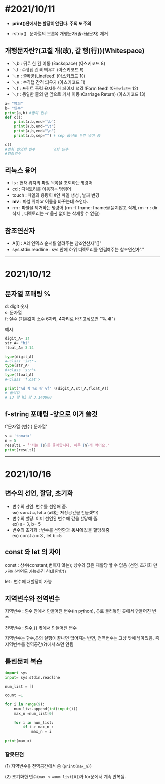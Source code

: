 #2021/10/11
====

- <b>print()안에서는 할당이 안된다. 주의 또 주의</b>

- rstrip() : 문자열의 오른쪽 개행문자(줄바꿈문자) 제거

개행문자란?(고칠 개(改), 갈 행(行))(Whitespace)
----
-  ＼b  : 뒤로 한 칸 이동 (Backspace) (아스키코드 8)
-  ＼t  : 수평탭 간격 띄우기 (아스키코드 9)
-  ＼n  : 줄바꿈(Linefeed) (아스키코드 10)
-  ＼v  : 수직탭 간격 띄우기 (아스키코드 11)
-  ＼f  : 프린트 출력 용지를 한 페이지 넘김 (Form feed) (아스키코드 12)
-  ＼r  : 동일한 줄의 맨 앞으로 커서 이동 (Carriage Return) (아스키코드 13)

```python
a= "영희"
b= "민수"
print(a,b) #영희 민수
def c():
    print(a,b,end="\b")
    print(a,b,end="\t")
    print(a,b,end="\n")
    print(a,b,sep="") # sep 옵션도 한번 넣어 봄 

c() 
#영희 민영희 민수        영희 민수
#영희민수
```

리눅스 용어
---- 

- ls : 현재 위치의 파일 목록을 조회하는 명령어 
- cd : 디렉토리를 이동하는 명령어 
- touch : 파일의 용량이 0인 파일 생성 , 날짜 변경  
- <b>mv</b> : 파일 위치or 이름을 바꾸는데 쓰인다.
- rm : 파일을 제거하는 명령어 (rm -f fname: fname을 묻지않고 삭제, rm -r : dir삭제 , 디렉토리는 -r 옵션 없이는 삭제할 수 없음)


참조연산자
----

- A[i] : A의 인덱스 순서를 알려주는 참조연산자"[]" 
- sys.stdin.readline : sys 안에 하위 디렉토리를 연결해주는 참조연산자"."


-----
2021/10/12
====

문자열 포매팅 %
----
d: digit 숫자 <br>
s: 문자열 <br>
f: 실수 (기본값이 소수 6자리, 4자리로 바꾸고싶으면 "%.4f")<br>

예시
```python 
digit_A= 13
str_A= "hi"
float_A= 3.14

type(digit_A)
#<class 'int'>
type(str_A)
#<class 'str'>
type(float_A)
#<class 'float'>

print("%d 랑 %s 랑 %f" %(digit_A,str_A,float_A))
# 출력값 
# 13 랑 hi 랑 3.140000
```

f-string 포매팅 -앞으로 이거 쓸것
----
f'문자열 {변수} 문자열'
```python
s = 'tomato'
n = 5
result1 = f'저는 {s}를 좋아합니다. 하루 {n}개 먹어요.'
print(result1)
```
------
2021/10/16
====

변수의 선언, 할당, 초기화
----

- 변수의 선언: 변수를 선언해 줌.<br/> 
ex) const a, let a (a라는 저장공간을 만들겠다)
- 변수의 할당: 이미 선언된 변수에 값을 할당해 줌.<br/> 
ex) a= 3, b= 5 
- 변수의 초기화 : 변수를 선언함과 <b>동시에</b> 값을 할당해줌.<br/> 
ex) const a = 3 , let b =5

const 와 let 의 차이
----

const : 상수(constant;변하지 않는);  상수의 값은 재할당 할 수 없음 (선언, 초기화 만 가능 (선언도 가능하긴 한데 안함))

let : 변수에 재할당이 가능

지역변수와 전역변수
----

지역변수 : 함수 안에서 만들어진 변수(in python), {}로 둘러쌓인 곳에서 만들어진 변수

전역변수 : 함수,{} 밖에서 만들어진 변수 

지역변수는 함수,{}의 실행이 끝나면 없어지는 반면, 전역변수는 그냥 밖에 남아있음. 즉 지역변수를 전역공간(?)에서 쓰면 안됨

틀린문제 복습
----

```python 
import sys 
input= sys.stdin.readline

num_list = []

count =1

for i in range(9):
    num_list.append(int(input()))
    max_n =num_list[0]
    
    for i in num_list:
        if i > max_n :
            max_n = i 
    
print(max_n)
```
<h3>잘못된점</h3> 

(1) 지역변수를 전역공간에서 씀 (```print(max_n)```)

(2) 초기화한 변수(```max_n =num_list[0]```)가 for문에서 계속 반복됨.

